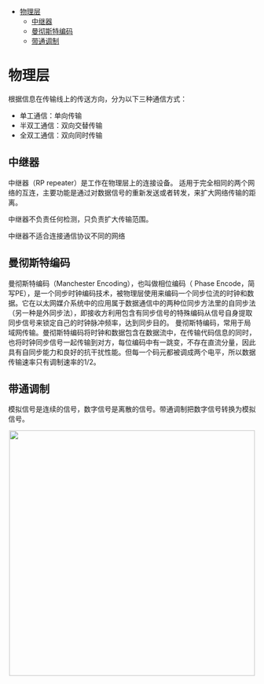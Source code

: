 <!--
 * @Author: your name
 * @Date: 2020-06-25 09:56:07
 * @LastEditTime: 2020-07-10 23:29:55
 * @LastEditors: your name
 * @Description: In User Settings Edit
 * @FilePath: \StupidBirdFliesFirst\Network\PhysicalLayer.md
--> 
<!-- TOC -->

- [物理层](#物理层)
  - [中继器](#中继器)
  - [曼彻斯特编码](#曼彻斯特编码)
  - [带通调制](#带通调制)

<!-- /TOC -->

# 物理层

根据信息在传输线上的传送方向，分为以下三种通信方式：

- 单工通信：单向传输
- 半双工通信：双向交替传输
- 全双工通信：双向同时传输

## 中继器
中继器（RP repeater）是工作在物理层上的连接设备。 适用于完全相同的两个网络的互连，主要功能是通过对数据信号的重新发送或者转发，来扩大网络传输的距离。

中继器不负责任何检测，只负责扩大传输范围。

中继器不适合连接通信协议不同的网络

## 曼彻斯特编码
曼彻斯特编码（Manchester Encoding），也叫做相位编码（ Phase Encode，简写PE），是一个同步时钟编码技术，被物理层使用来编码一个同步位流的时钟和数据。它在以太网媒介系统中的应用属于数据通信中的两种位同步方法里的自同步法（另一种是外同步法），即接收方利用包含有同步信号的特殊编码从信号自身提取同步信号来锁定自己的时钟脉冲频率，达到同步目的。
曼彻斯特编码，常用于局域网传输。曼彻斯特编码将时钟和数据包含在数据流中，在传输代码信息的同时，也将时钟同步信号一起传输到对方，每位编码中有一跳变，不存在直流分量，因此具有自同步能力和良好的抗干扰性能。但每一个码元都被调成两个电平，所以数据传输速率只有调制速率的1/2。

## 带通调制

模拟信号是连续的信号，数字信号是离散的信号。带通调制把数字信号转换为模拟信号。

<div align="center"> <img src="https://cs-notes-1256109796.cos.ap-guangzhou.myqcloud.com/c34f4503-f62c-4043-9dc6-3e03288657df.jpg" width="500"/> </div><br>